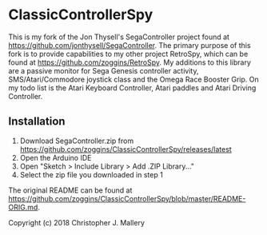 # ClassicControllerSpy #

This is my fork of the Jon Thysell's SegaController project found at https://github.com/jonthysell/SegaController.  The primary purpose of this fork is to provide capabilities to my other project RetroSpy, which can be found at https://github.com/zoggins/RetroSpy.  My additions to this library are a passive monitor for Sega Genesis controller activity, SMS/Atari/Commodore joystick class and the Omega Race Booster Grip.  On my todo list is the Atari Keyboard Controller, Atari paddles and Atari Driving Controller.

## Installation ##

1. Download SegaController.zip from https://github.com/zoggins/ClassicControllerSpy/releases/latest
2. Open the Arduino IDE
3. Open "Sketch > Include Library > Add .ZIP Library..."
4. Select the zip file you downloaded in step 1

The original README can be found at https://github.com/zoggins/ClassicControllerSpy/blob/master/README-ORIG.md.

Copyright (c) 2018 Christopher J. Mallery
